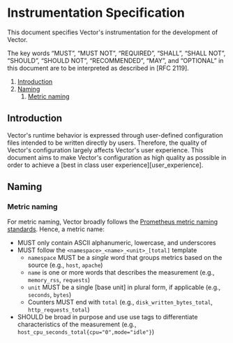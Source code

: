 # Instrumentation Specification

This document specifies Vector's instrumentation for the development of Vector.

The key words “MUST”, “MUST NOT”, “REQUIRED”, “SHALL”, “SHALL NOT”, “SHOULD”,
“SHOULD NOT”, “RECOMMENDED”, “MAY”, and “OPTIONAL” in this document are to be
interpreted as described in [RFC 2119].

<!-- MarkdownTOC autolink="true" style="ordered" indent="   " -->

1. [Introduction](#introduction)
1. [Naming](#naming)
   1. [Metric naming](#metric-naming)

<!-- /MarkdownTOC -->

## Introduction

Vector's runtime behavior is expressed through user-defined configuration files
intended to be written directly by users. Therefore, the quality of Vector's
configuration largely affects Vector's user experience. This document aims to
make Vector's configuration as high quality as possible in order to achieve a
[best in class user experience][user_experience].

## Naming

### Metric naming

For metric naming, Vector broadly follows the
[Prometheus metric naming standards]. Hence, a metric name:

* MUST only contain ASCII alphanumeric, lowercase, and underscores
* MUST follow the `<namespace>_<name>_<unit>_[total]` template
  * `namespace` MUST be a _single_ word that groups metrics based on the source (e.g., `host`, `apache`)
  * `name` is one or more words that describes the measurement (e.g., `memory_rss`, `requests`)
  * `unit` MUST be a single [base unit] in plural form, if applicable (e.g., `seconds`, `bytes`)
  * Counters MUST end with `total` (e.g., `disk_written_bytes_total`, `http_requests_total`)
* SHOULD be broad in purpose and use use tags to differentiate characteristics of the measurement (e.g., `host_cpu_seconds_total{cpu="0",mode="idle"}`)

[Prometheus metric naming standards]: https://prometheus.io/docs/practices/naming/
[single base unit]: https://en.wikipedia.org/wiki/SI_base_unit

